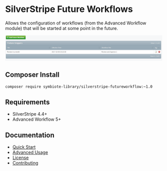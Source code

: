 # SilverStripe Future Workflows

Allows the configuration of workflows (from the Advanced Workflow module) that will be started 
at some point in the future. 

![Future Workflow](docs/images/future-workflow.png)

## Composer Install

```
composer require symbiote-library/silverstripe-futureworkflow:~1.0
```

## Requirements

* SilverStripe 4.4+
* Advanced Workflow 5+

## Documentation

* [Quick Start](docs/en/quick-start.md)
* [Advanced Usage](docs/en/advanced-usage.md)
* [License](LICENSE.md)
* [Contributing](CONTRIBUTING.md)
